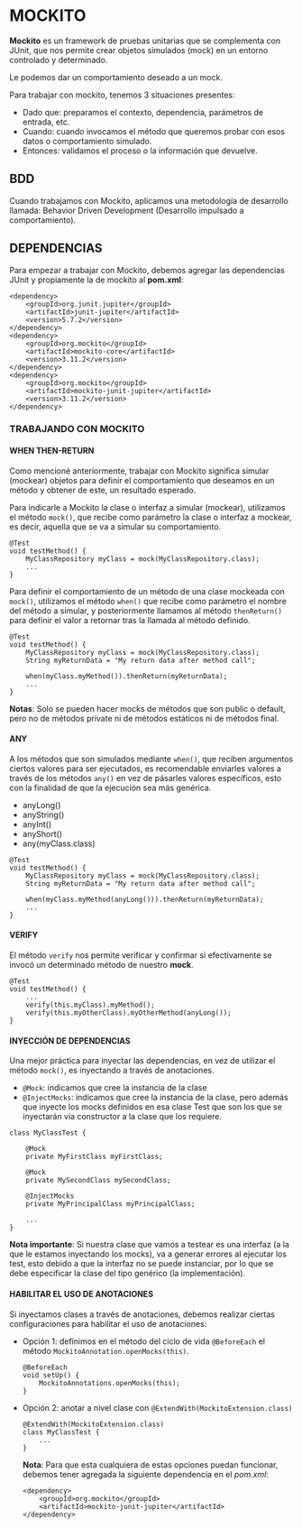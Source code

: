 # MOCKITO

**Mockito** es un framework de pruebas unitarias que se complementa con JUnit, que nos permite crear objetos simulados (mock) en un entorno controlado y determinado.

Le podemos dar un comportamiento deseado a un mock.

Para trabajar con mockito, tenemos 3 situaciones presentes:

* Dado que: preparamos el contexto, dependencia, parámetros de entrada, etc.
* Cuando: cuando invocamos el método que queremos probar con esos datos o comportamiento simulado.
* Entonces: validamos el proceso o la información que devuelve.

## BDD

Cuando trabajamos con Mockito, aplicamos una metodología de desarrollo llamada: Behavior Driven Development (Desarrollo impulsado a comportamiento).

## DEPENDENCIAS

Para empezar a trabajar con Mockito, debemos agregar las dependencias JUnit y propiamente la de mockito al **pom.xml**:

~~~
<dependency>
    <groupId>org.junit.jupiter</groupId>
    <artifactId>junit-jupiter</artifactId>
    <version>5.7.2</version>
</dependency>
<dependency>
    <groupId>org.mockito</groupId>
    <artifactId>mockito-core</artifactId>
    <version>3.11.2</version>
</dependency>
<dependency>
    <groupId>org.mockito</groupId>
    <artifactId>mockito-junit-jupiter</artifactId>
    <version>3.11.2</version>
</dependency>
~~~

### TRABAJANDO CON MOCKITO

#### WHEN THEN-RETURN

Como mencioné anteriormente, trabajar con Mockito significa simular (mockear) objetos para definir el comportamiento que deseamos en un método y obtener de este, un resultado esperado.

Para indicarle a Mockito la clase o interfaz a simular (mockear), utilizamos el método `mock()`, que recibe como parámetro la clase o interfaz a mockear, es decir, aquella que se va a simular su comportamiento.

~~~
@Test
void testMethod() {
    MyClassRepository myClass = mock(MyClassRepository.class);
    ...
}
~~~

Para definir el comportamiento de un método de una clase mockeada con `mock()`, utilizamos el método `when()` que recibe como parámetro el nombre del método a simular, y posteriormente llamamos al método `thenReturn()` para definir el valor a retornar tras la llamada al método definido.

~~~
@Test
void testMethod() {
    MyClassRepository myClass = mock(MyClassRepository.class);
    String myReturnData = "My return data after method call"; 

    when(myClass.myMethod()).thenReturn(myReturnData);
    ...
}
~~~

**Notas**: Solo se pueden hacer mocks de métodos que son public o default, pero no de métodos private ni de métodos estáticos ni de métodos final.

#### ANY
A los métodos que son simulados mediante `when()`, que reciben argumentos ciertos valores para ser ejecutados, es recomendable enviarles valores a través de los métodos `any()` en vez de pásarles valores específicos, esto con la finalidad de que la ejecución sea más genérica.

* anyLong()
* anyString()
* anyInt()
* anyShort()
* any(myClass.class)

~~~
@Test
void testMethod() {
    MyClassRepository myClass = mock(MyClassRepository.class);
    String myReturnData = "My return data after method call"; 

    when(myClass.myMethod(anyLong())).thenReturn(myReturnData);
    ...
}
~~~

#### VERIFY

El método `verify` nos permite verificar y confirmar si efectivamente se invocó un determinado método de nuestro **mock**.

~~~
@Test
void testMethod() {
    ...    
    verify(this.myClass).myMethod();
    verify(this.myOtherClass).myOtherMethod(anyLong());
}
~~~

#### INYECCIÓN DE DEPENDENCIAS

Una mejor práctica para inyectar las dependencias, en vez de utilizar el método `mock()`, es inyectando a través de anotaciones.

* `@Mock`: indicamos que cree la instancia de la clase
* `@InjectMocks`: indicamos que cree la instancia de la clase, pero además que inyecte los mocks definidos en esa clase Test que son los que se inyectarán vía constructor a la clase que los requiere.

~~~
class MyClassTest {
    
    @Mock
    private MyFirstClass myFirstClass;

    @Mock
    private MySecondClass mySecondClass;

    @InjectMocks
    private MyPrincipalClass myPrincipalClass;
    
    ...
}
~~~

**Nota importante**: Si nuestra clase que vamos a testear es una interfaz (a la que le estamos inyectando los mocks), va a generar errores al ejecutar los test, esto debido a que la interfaz no se puede instanciar, por lo que se debe especificar la clase del tipo genérico (la implementación).

#### HABILITAR EL USO DE ANOTACIONES

Si inyectamos clases a través de anotaciones, debemos realizar ciertas configuraciones para habilitar el uso de anotaciones:

* Opción 1: definimos en el método del ciclo de vida `@BeforeEach` el método `MockitoAnnotation.openMocks(this)`.

    ~~~
    @BeforeEach
    void setUp() {
        MockitoAnnotations.openMocks(this);
    }
    ~~~
  
* Opción 2: anotar a nivel clase con `@ExtendWith(MockitoExtension.class)`

    ~~~
    @ExtendWith(MockitoExtension.class)
    class MyClassTest {
        ...
    }
    ~~~
  
    **Nota**: Para que esta cualquiera de estas opciones puedan funcionar, debemos tener agregada la siguiente dependencia en el *pom.xml*:
    
    ~~~
    <dependency>
        <groupId>org.mockito</groupId>
        <artifactId>mockito-junit-jupiter</artifactId>
    </dependency>
    ~~~
  
